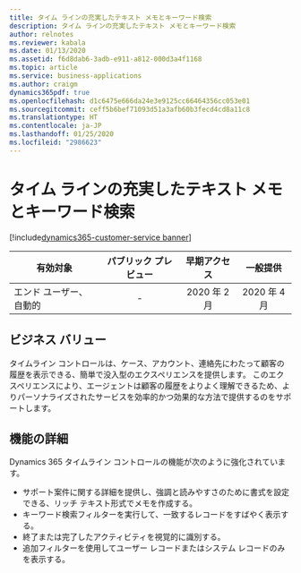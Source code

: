```yaml
---
title: タイム ラインの充実したテキスト メモとキーワード検索
description: タイム ラインの充実したテキスト メモとキーワード検索
author: relnotes
ms.reviewer: kabala
ms.date: 01/13/2020
ms.assetid: f6d8dab6-3adb-e911-a812-000d3a4f1168
ms.topic: article
ms.service: business-applications
ms.author: craigm
dynamics365pdf: true
ms.openlocfilehash: d1c6475e666da24e3e9125cc66464356cc053e01
ms.sourcegitcommit: ceff5b6bef71093d51a3afb60b3fecd4cd8a11c8
ms.translationtype: HT
ms.contentlocale: ja-JP
ms.lasthandoff: 01/25/2020
ms.locfileid: "2986623"
---
```

# <a name="rich-text-notes-and-keyword-search-in-the-timeline"></a>タイム ラインの充実したテキスト メモとキーワード検索
[!include[dynamics365-customer-service banner](../includes/dynamics365-customer-service.md)]

| 有効対象    |  パブリック プレビュー | 早期アクセス | 一般提供 | 
| ---------- | :----------: |:----------: |:----------: |
|エンド ユーザー、自動的|-|2020 年 2 月| 2020 年 4 月|


## <a name="business-value"></a>ビジネス バリュー
<!-- bv start -->
タイムライン コントロールは、ケース、アカウント、連絡先にわたって顧客の履歴を表示できる、簡単で没入型のエクスペリエンスを提供します。 このエクスペリエンスにより、エージェントは顧客の履歴をよりよく理解できるため、よりパーソナライズされたサービスを効率的かつ効果的な方法で提供するのをサポートします。
<!-- bv end -->



## <a name="feature-details"></a>機能の詳細
<!--feature detail start -->
Dynamics 365 タイムライン コントロールの機能が次のように強化されています。 

- サポート案件に関する詳細を提供し、強調と読みやすさのために書式を設定できる、リッチ テキスト形式でメモを作成する。
- キーワード検索フィルターを実行して、一致するレコードをすばやく表示する。
- 終了または完了したアクティビティを視覚的に識別する。
- 追加フィルターを使用してユーザー レコードまたはシステム レコードのみを表示する。 
<!--feature detail end -->









